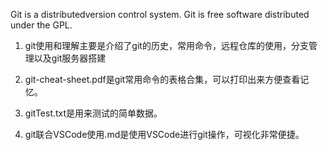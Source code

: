 Git is a distributedversion control system.
Git is free software distributed under the GPL.

1. git使用和理解主要是介绍了git的历史，常用命令，远程仓库的使用，分支管理以及git服务器搭建

2. git-cheat-sheet.pdf是git常用命令的表格合集，可以打印出来方便查看记忆。

3. gitTest.txt是用来测试的简单数据。

4. git联合VSCode使用.md是使用VSCode进行git操作，可视化非常便捷。
